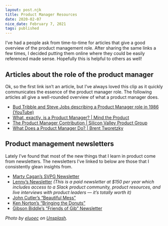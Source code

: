 ```yaml
---
layout: post.njk
title: Product Manager Resources
date: 2020-02-07
nice_date: February 7, 2021
tags: published
---
```

I’ve had a people ask from time-to-time for articles that give a good overview of the product management role. After sharing the same links a few times, I decided putting them online where they could be easily referenced made sense. Hopefully this is helpful to others as well!

## Articles about the role of the product manager

Ok, so the first link isn’t an article, but I’ve always loved this clip as it quickly communicates the essence of the product manager role. The following articles all give a well-rounded overview of what a product manager does.

* [Bud Tribble and Steve Jobs describing a Product Manager role in 1986 (YouTube)](https://www.youtube.com/watch?v=_43XPfJEqWc)
* [What, exactly, is a Product Manager? | Mind the Product](https://www.mindtheproduct.com/what-exactly-is-a-product-manager/)
* [The Product Manager Contribution | Silicon Valley Product Group](https://svpg.com/the-product-manager-contribution/)
* [What Does a Product Manager Do? | Brent Tworetzky](https://medium.com/@tworetzky/what-does-a-product-manager-do-205b40d82da3)

## Product management newsletters

Lately I’ve found that most of the new things that I learn in product come from newsletters. The newsletters I’ve linked to below are those that I consistently glean insights from.

* [Marty Cagan’s SVPG Newsletter](https://svpg.com/articles/)
* [Lenny’s Newsletter](https://www.lennysnewsletter.com/subscribe) _(This is a paid newsletter at $150 per year which includes access to a Slack product community, product resources, and live interviews with product leaders — it’s totally worth it)_
* [John Cutler’s “Beautiful Mess”](https://cutlefish.substack.com/)
* [Ken Norton’s “Bringing the Donuts”](https://kennethn.substack.com/)
* [Gibson Biddle’s “Friends of Gib” Newsletter](https://gibsonbiddle.substack.com/)

_Photo by [eluoec](https://unsplash.com/@eluoec?utm_source=unsplash&utm_medium=referral&utm_content=creditCopyText) on [Unsplash](https://unsplash.com/?utm_source=unsplash&utm_medium=referral&utm_content=creditCopyText)._